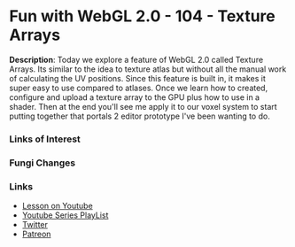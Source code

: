 # Fun with WebGL 2.0 - 104 - Texture Arrays
**Description**:
Today we explore a feature of WebGL 2.0 called Texture Arrays. Its similar to the idea to texture atlas but without all the manual work of calculating the UV positions. Since this feature is built in, it makes it super easy to use compared to atlases. Once we learn how to created, configure and upload a texture array to the GPU plus how to use in a shader. Then at the end you'll see me apply it to our voxel system to start putting together that portals 2 editor prototype I've been wanting to do.

### Links of Interest


### Fungi Changes


### Links
* [Lesson on Youtube]()
* [Youtube Series PlayList](https://www.youtube.com/playlist?list=PLMinhigDWz6emRKVkVIEAaePW7vtIkaIF)
* [Twitter](https://twitter.com/SketchpunkLabs)
* [Patreon](https://www.patreon.com/sketchpunk)